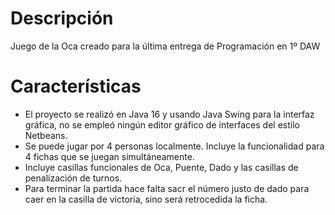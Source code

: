 # Descripción
Juego de la Oca creado para la última entrega de Programación en 1º DAW

# Características
- El proyecto se realizó en Java 16 y usando Java Swing para la interfaz gráfica, no se empleó ningún editor gráfico de interfaces del estilo Netbeans.
- Se puede jugar por 4 personas localmente. Incluye la funcionalidad para 4 fichas que se juegan simultáneamente.
- Incluye casillas funcionales de Oca, Puente, Dado y las casillas de penalización de turnos.
- Para terminar la partida hace falta sacr el número justo de dado para caer en la casilla de victoria, sino será retrocedida la ficha.
